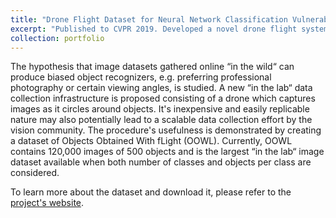 ```yaml
---
title: "Drone Flight Dataset for Neural Network Classification Vulnerabilities"
excerpt: "Published to CVPR 2019. Developed a novel drone flight system to collect over 120,000 images. The data was used to conducted experiments showing severe vulnerabilities (30% drop) in neural networks like ResNet to pose & camera shake."
collection: portfolio
---
```


The hypothesis that image datasets gathered online “in the wild“ can produce biased object recognizers, e.g. preferring professional photography or certain viewing angles, is studied. A new “in the lab“ data collection infrastructure is proposed consisting of a drone which captures images as it circles around objects. It's inexpensive and easily replicable nature may also potentially lead to a scalable data collection effort by the vision community. The procedure's usefulness is demonstrated by creating a dataset of Objects Obtained With fLight (OOWL). Currently, OOWL contains 120,000 images of 500 objects and is the largest “in the lab“ image dataset available when both number of classes and objects per class are considered.

To learn more about the dataset and download it, please refer to the [project's website](http://www.svcl.ucsd.edu/projects/OOWL/).